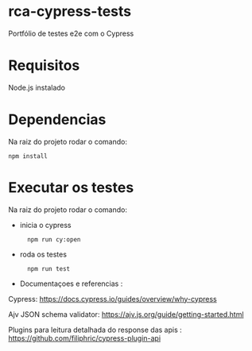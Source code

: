 # rca-cypress-tests

Portfólio de testes e2e com o Cypress

# Requisitos

Node.js instalado

# Dependencias

Na raiz do projeto rodar o comando:

    npm install

# Executar os testes

Na raiz do projeto rodar o comando:

- inicia o cypress

        npm run cy:open

- roda os testes

        npm run test

- Documentaçoes e referencias :

Cypress: https://docs.cypress.io/guides/overview/why-cypress

Ajv JSON schema validator: https://ajv.js.org/guide/getting-started.html

Plugins para leitura detalhada do response das apis : https://github.com/filiphric/cypress-plugin-api
